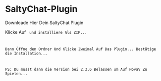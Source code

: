 # SaltyChat-Plugin
Downloade Hier Dein SaltyChat Plugin


Klicke Auf <Code> und installiere Als ZIP... 
  
  Dann Öffne den Ordner Und Klicke Zweimal Auf Das Plugin... Bestätige die Installation... 
  
PS: Du musst dann die Version bei 2.3.6 Belassen um Auf NovaV Zu Spielen... 
  
  
